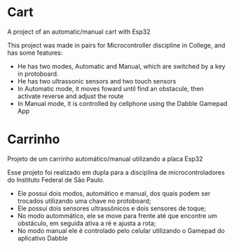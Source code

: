 # Cart
A project of an automatic/manual cart with Esp32

This project was made in pairs for Microcontroller discipline in College, and has some features:

- He has two modes, Automatic and Manual, which are switched by a key in protoboard.
- He has two ultrassonic sensors and two touch sensors
- In Automatic mode, it moves foward until find an obstacule, then activate reverse and adjust the route
- In Manual mode, it is controlled by cellphone using the Dabble Gamepad App

# Carrinho
Projeto de um carrinho automático/manual utilizando a placa Esp32

Esse projeto foi realizado em dupla para a disciplina de microcontroladores do Instituto Federal de São Paulo.

- Ele possui dois modos, automático e manual, dos quais podem ser trocados utilizando uma chave no protoboard;
- Ele possui dois sensores ultrassônicos e dois sensores de toque;
- No modo autommático, ele se move para frente até que encontre um obstáculo, em seguida ativa a ré e ajusta a rota;
- No modo manual ele é controlado pelo celular utilizando o Gamepad do aplicativo Dabble
